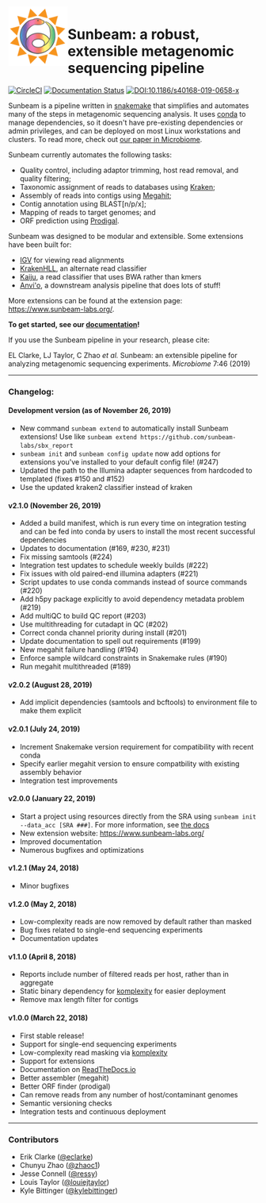 <img src="docs/images/sunbeam_logo.gif" width=120, height=120 align="left" />

# Sunbeam: a robust, extensible metagenomic sequencing pipeline 

[![CircleCI](https://circleci.com/gh/sunbeam-labs/sunbeam/tree/dev.svg?style=shield)](https://circleci.com/gh/sunbeam-labs/sunbeam/tree/dev) [![Documentation Status](https://readthedocs.org/projects/sunbeam/badge/?version=latest)](http://sunbeam.readthedocs.io/en/latest/?badge=latest) [![DOI:10.1186/s40168-019-0658-x](https://img.shields.io/badge/Published%20in-Microbiome-1abc9c.svg)](https://doi.org/10.1186/s40168-019-0658-x)

Sunbeam is a pipeline written in [snakemake](http://snakemake.readthedocs.io)
that simplifies and automates many of the steps in metagenomic sequencing
analysis. It uses [conda](http://conda.io) to manage dependencies, so it
doesn't have pre-existing dependencies or admin privileges, and can be deployed
on most Linux workstations and clusters. To read more, check out [our paper
in Microbiome](https://microbiomejournal.biomedcentral.com/articles/10.1186/s40168-019-0658-x).

Sunbeam currently automates the following tasks:

* Quality control, including adaptor trimming, host read removal, and quality
  filtering;
* Taxonomic assignment of reads to databases using [Kraken](https://github.com/DerrickWood/kraken);
* Assembly of reads into contigs using [Megahit](https://github.com/voutcn/megahit);
* Contig annotation using BLAST[n/p/x];
* Mapping of reads to target genomes; and
* ORF prediction using [Prodigal](https://github.com/hyattpd/Prodigal).

Sunbeam was designed to be modular and extensible. Some extensions have been built for:

- [IGV](https://github.com/sunbeam-labs/sbx_igv) for viewing read alignments
- [KrakenHLL](https://github.com/zhaoc1/sbx_krakenhll), an alternate read classifier
- [Kaiju](https://github.com/sunbeam-labs/sbx_kaiju), a read classifier that uses BWA rather than kmers
- [Anvi'o](https://github.com/sunbeam-labs/sbx_anvio), a downstream analysis pipeline that does lots of stuff!

More extensions can be found at the extension page: https://www.sunbeam-labs.org/.

**To get started, see our [documentation](http://sunbeam.readthedocs.io)!**

If you use the Sunbeam pipeline in your research, please cite: 

EL Clarke, LJ Taylor, C Zhao *et al.* Sunbeam: an
extensible pipeline for analyzing metagenomic
sequencing experiments. *Microbiome* 7:46 (2019)

------

### Changelog:

#### Development version (as of November 26, 2019)

 - New command `sunbeam extend` to automatically install Sunbeam extensions! Use like `sunbeam extend https://github.com/sunbeam-labs/sbx_report`
 - `sunbeam init` and `sunbeam config update` now add options for extensions you've installed to your default config file! (#247)
 - Updated the path to the Illumina adapter sequences from hardcoded to templated (fixes #150 and #152)
 - Use the updated kraken2 classifier instead of kraken

#### v2.1.0 (November 26, 2019)

 - Added a build manifest, which is run every time on integration testing and can be fed into conda by users to install the most recent successful dependencies
 - Updates to documentation (#169, #230, #231)
 - Fix missing samtools (#224)
 - Integration test updates to schedule weekly builds (#222)
 - Fix issues with old paired-end illumina adapters (#221)
 - Script updates to use conda commands instead of source commands (#220)
 - Add h5py package explicitly to avoid dependency metadata problem (#219)
 - Add multiQC to build QC report (#203)
 - Use multithreading for cutadapt in QC (#202)
 - Correct conda channel priority during install (#201)
 - Update documentation to spell out requirements (#199)
 - New megahit failure handling (#194)
 - Enforce sample wildcard constraints in Snakemake rules (#190)
 - Run megahit multithreaded (#189)

#### v2.0.2 (August 28, 2019)

 - Add implicit dependencies (samtools and bcftools) to environment file to make them explicit

#### v2.0.1 (July 24, 2019)

 - Increment Snakemake version requirement for compatibility with recent conda
 - Specify earlier megahit version to ensure compatbility with existing assembly behavior
 - Integration test improvements

#### v2.0.0 (January 22, 2019)

 - Start a project using resources directly from the SRA using `sunbeam init --data_acc [SRA ###]`. For more information, see [the docs](https://sunbeam.readthedocs.io/en/latest/usage.html#creating-a-new-project-using-data-from-sra)
 - New extension website: https://www.sunbeam-labs.org/
 - Improved documentation
 - Numerous bugfixes and optimizations

#### v1.2.1 (May 24, 2018)

 - Minor bugfixes

#### v1.2.0 (May 2, 2018)

 - Low-complexity reads are now removed by default rather than masked
 - Bug fixes related to single-end sequencing experiments
 - Documentation updates
 
#### v1.1.0 (April 8, 2018)

 - Reports include number of filtered reads per host, rather than in aggregate
 - Static binary dependency for [komplexity](https://github.com/eclarke/komplexity) for easier deployment
 - Remove max length filter for contigs
 
#### v1.0.0 (March 22, 2018)

 - First stable release!
 - Support for single-end sequencing experiments
 - Low-complexity read masking via [komplexity](https://github.com/eclarke/komplexity)
 - Support for extensions
 - Documentation on [ReadTheDocs.io](http://sunbeam.readthedocs.io)
 - Better assembler (megahit)
 - Better ORF finder (prodigal)
 - Can remove reads from any number of host/contaminant genomes
 - Semantic versioning checks
 - Integration tests and continuous deployment

-------

### Contributors

- Erik Clarke ([@eclarke](https://github.com/eclarke))
- Chunyu Zhao ([@zhaoc1](https://github.com/zhaoc1))
- Jesse Connell ([@ressy](https://github.com/ressy))
- Louis Taylor ([@louiejtaylor](https://github.com/louiejtaylor))
- Kyle Bittinger ([@kylebittinger](https://github.com/kylebittinger))

